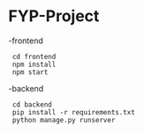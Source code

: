 # FYP-Project



-frontend
```
 cd frontend
 npm install
 npm start
```

-backend
```
 cd backend
 pip install -r requirements.txt
 python manage.py runserver
```

